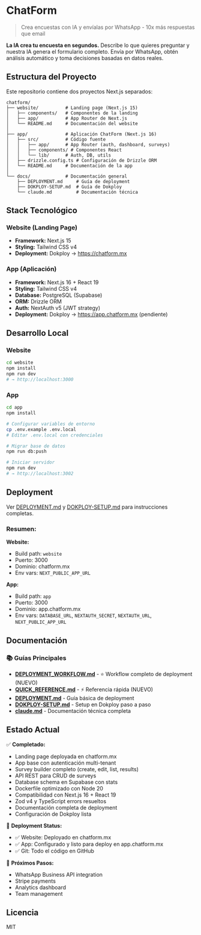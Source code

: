 # ChatForm

> Crea encuestas con IA y envíalas por WhatsApp - 10x más respuestas que email

**La IA crea tu encuesta en segundos.** Describe lo que quieres preguntar y nuestra IA genera el formulario completo. Envía por WhatsApp, obtén análisis automático y toma decisiones basadas en datos reales.

## Estructura del Proyecto

Este repositorio contiene dos proyectos Next.js separados:

```
chatform/
├── website/          # Landing page (Next.js 15)
│   ├── components/   # Componentes de la landing
│   ├── app/          # App Router de Next.js
│   └── README.md     # Documentación del website
│
├── app/              # Aplicación ChatForm (Next.js 16)
│   ├── src/          # Código fuente
│   │   ├── app/      # App Router (auth, dashboard, surveys)
│   │   ├── components/ # Componentes React
│   │   └── lib/      # Auth, DB, utils
│   ├── drizzle.config.ts # Configuración de Drizzle ORM
│   └── README.md     # Documentación de la app
│
└── docs/             # Documentación general
    ├── DEPLOYMENT.md     # Guía de deployment
    ├── DOKPLOY-SETUP.md  # Guía de Dokploy
    └── claude.md         # Documentación técnica
```

## Stack Tecnológico

### Website (Landing Page)
- **Framework:** Next.js 15
- **Styling:** Tailwind CSS v4
- **Deployment:** Dokploy → https://chatform.mx

### App (Aplicación)
- **Framework:** Next.js 16 + React 19
- **Styling:** Tailwind CSS v4
- **Database:** PostgreSQL (Supabase)
- **ORM:** Drizzle ORM
- **Auth:** NextAuth v5 (JWT strategy)
- **Deployment:** Dokploy → https://app.chatform.mx (pendiente)

## Desarrollo Local

### Website
```bash
cd website
npm install
npm run dev
# → http://localhost:3000
```

### App
```bash
cd app
npm install

# Configurar variables de entorno
cp .env.example .env.local
# Editar .env.local con credenciales

# Migrar base de datos
npm run db:push

# Iniciar servidor
npm run dev
# → http://localhost:3002
```

## Deployment

Ver [DEPLOYMENT.md](DEPLOYMENT.md) y [DOKPLOY-SETUP.md](DOKPLOY-SETUP.md) para instrucciones completas.

### Resumen:

**Website:**
- Build path: `website`
- Puerto: 3000
- Dominio: chatform.mx
- Env vars: `NEXT_PUBLIC_APP_URL`

**App:**
- Build path: `app`
- Puerto: 3000
- Dominio: app.chatform.mx
- Env vars: `DATABASE_URL`, `NEXTAUTH_SECRET`, `NEXTAUTH_URL`, `NEXT_PUBLIC_APP_URL`

## Documentación

### 📚 Guías Principales

- **[DEPLOYMENT_WORKFLOW.md](DEPLOYMENT_WORKFLOW.md)** - ⭐ Workflow completo de deployment (NUEVO)
- **[QUICK_REFERENCE.md](QUICK_REFERENCE.md)** - ⚡ Referencia rápida (NUEVO)
- **[DEPLOYMENT.md](DEPLOYMENT.md)** - Guía básica de deployment
- **[DOKPLOY-SETUP.md](DOKPLOY-SETUP.md)** - Setup en Dokploy paso a paso
- **[claude.md](claude.md)** - Documentación técnica completa

## Estado Actual

✅ **Completado:**
- Landing page deployada en chatform.mx
- App base con autenticación multi-tenant
- Survey builder completo (create, edit, list, results)
- API REST para CRUD de surveys
- Database schema en Supabase con stats
- Dockerfile optimizado con Node 20
- Compatibilidad con Next.js 16 + React 19
- Zod v4 y TypeScript errors resueltos
- Documentación completa de deployment
- Configuración de Dokploy lista

🚀 **Deployment Status:**
- ✅ Website: Deployado en chatform.mx
- ✅ App: Configurado y listo para deploy en app.chatform.mx
- ✅ Git: Todo el código en GitHub

📝 **Próximos Pasos:**
- WhatsApp Business API integration
- Stripe payments
- Analytics dashboard
- Team management

## Licencia

MIT
